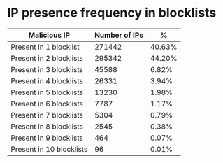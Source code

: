 # IP presence frequency in blocklists
| Malicious IP | Number of IPs | % |
|----|----|----|
| Present in 1 blocklist | 271442 | 40.63% |
| Present in 2 blocklists | 295342 | 44.20% |
| Present in 3 blocklists | 45588 | 6.82% |
| Present in 4 blocklists | 26331 | 3.94% |
| Present in 5 blocklists | 13230 | 1.98% |
| Present in 6 blocklists | 7787 | 1.17% |
| Present in 7 blocklists | 5304 | 0.79% |
| Present in 8 blocklists | 2545 | 0.38% |
| Present in 9 blocklists | 464 | 0.07% |
| Present in 10 blocklists | 96 | 0.01% |
